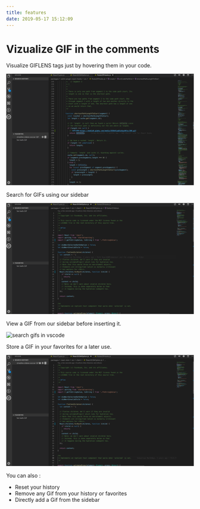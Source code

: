 ```yaml
---
title: features
date: 2019-05-17 15:12:09
---
```


# Vizualize GIF in the comments

Visualize GIFLENS tags just by hovering them in your code.

<img src="/assets/20-thanossalt.gif" alt="hover gifs in your code"/>

Search for GIFs using our sidebar

<img src="/assets/20-jonsnow.gif" alt="search gifs in vscode"/>

View a GIF from our sidebar before inserting it.

<img src="/assets/20-hover-arnold.gif" alt="search gifs in vscode"/>

Store a GIF in your favorites for a later use.

<img src="/assets/20-favorite.gif" alt="search gifs in vscode"/>

You can also :

- Reset your history
- Remove any Gif from your history or favorites
- Directly add a Gif from the sidebar
